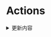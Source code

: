 # Actions


<details> 
    <summary>更新内容</summary>

- [QiuChenlyOpenSource/QQFlacMusicDownloader](https://github.com/QiuChenlyOpenSource/QQFlacMusicDownloader) (Updated: deb5f564e8c2371ff3a5b5ee0d1de1cc95736e82)
- [tailscale/tailscale](https://github.com/tailscale/tailscale) (Updated: f18f591bc6ec6a088c9704b28e0299840c6b7061)
- [vvbbnn00/WARP-Clash-API](https://github.com/vvbbnn00/WARP-Clash-API) (Updated: 000)

</details>
